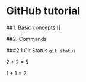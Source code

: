 # GitHub tutorial
##1. Basic concepts []

##2. Commands

###2.1 Git Status
`git status`

2 + 2 = 5

1 + 1 = 2



